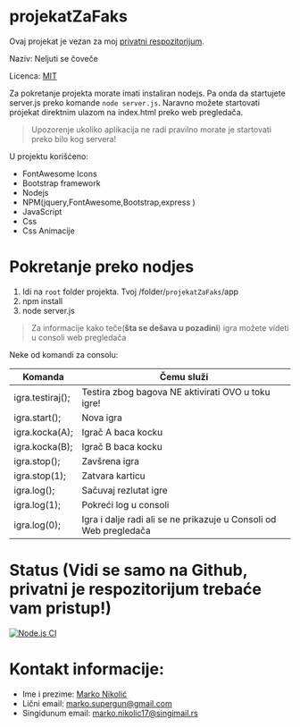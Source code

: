 # projekatZaFaks

Ovaj projekat je vezan za moj [privatni respozitorijum](https://github.com/Marko9827/projekatZaFaks).

Naziv: Neljuti se čoveče

Licenca: [MIT](https://github.com/Marko9827/projekatZaFaks/blob/main/LICENSE)

Za pokretanje projekta morate imati instaliran nodejs. Pa onda da startujete server.js preko komande ``` node server.js ```. Naravno možete startovati projekat direktnim ulazom na index.html preko web pregledača. 

> Upozorenje ukoliko aplikacija ne radi pravilno morate je startovati preko bilo kog servera!

U projektu korišćeno:

- FontAwesome Icons
- Bootstrap framework
- Nodejs
- NPM(jquery,FontAwesome,Bootstrap,express )
- JavaScript
- Css
- Css Animacije

# Pokretanje preko nodjes
 1. Idi na ```root``` folder projekta. Tvoj /folder/```projekatZaFaks```/app
 2. npm install
 3. node server.js

> Za informacije kako teče(**šta se dešava u pozadini**) igra možete videti u consoli web pregledača

Neke od komandi za consolu: 

| Komanda    | Čemu služi    |
| ----------- | ----------- |
| igra.testiraj();  | Testira zbog bagova NE aktivirati OVO u toku igre! |
| igra.start();  |   Nova igra |
| igra.kocka(A); |  Igrač A baca kocku |
| igra.kocka(B); |  Igrač B baca kocku  |
| igra.stop();  | Zavšrena igra |
| igra.stop(1); |  Zatvara karticu |
| igra.log(); |  Sačuvaj rezlutat igre |
| igra.log(1); |  Pokreći log u consoli |
| igra.log(0);  | Igra i dalje radi ali se ne prikazuje u Consoli od Web pregledača |

# Status (Vidi se samo na Github, privatni je respozitorijum trebaće vam pristup!)

[![Node.js CI](https://github.com/Marko9827/projekatZaFaks/actions/workflows/node.js.yml/badge.svg)](https://github.com/Marko9827/projekatZaFaks/actions/workflows/node.js.yml)

# Kontakt informacije:

- Ime i prezime: [Marko Nikolić](https://github.com/Marko9827/)
- Lični email: [marko.supergun@gmail.com](marko.supergun@gmail.com)
- Singidunum email: [marko.nikolic17@singimail.rs](marko.nikolic17@singimail.rs)
